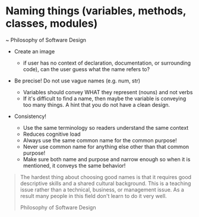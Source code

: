 # Naming things (variables, methods, classes, modules)

~ Philosophy of Software Design

- Create an image 
  - if user has no context of declaration, documentation, or surrounding code), can the user guess what the name refers to?

- Be precise! Do not use vague names (e.g. num, str)
  - Variables should convey WHAT they represent (nouns) and not verbs
  - If it's difficult to find a name, then maybe the variable is conveying too many things. A hint that you do not have a clean design.

- Consistency!
  - Use the same terminology so readers understand the same context
  - Reduces cognitive load
  - Always use the same common name for the common purpose!
  - Never use common name for anything else other than that common purpose!
  - Make sure both name and purpose and narrow enough so when it is mentioned, it conveys the same behavior!


> The hardest thing about choosing good names is that it requires good descriptive skills and a shared cultural background. This is a teaching issue rather than a technical, business, or management issue. As a result many people in this field don't learn to do it very well.
> 
> Philosophy of Software Design